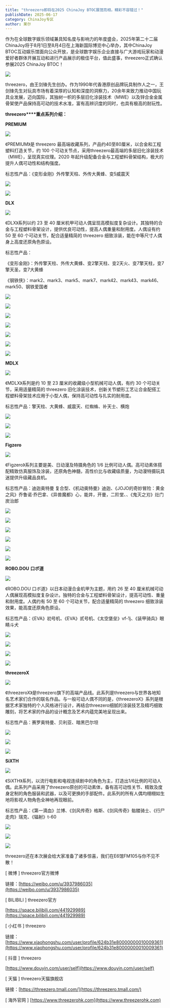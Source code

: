 ```yaml
---
title: "threezero即将在2025 ChinaJoy BTOC展馆亮相，精彩不容错过！"
publishDate: 2025-06-17
category: ChinaJoy专区
author: 莱尔
---
```


作为在全球数字娱乐领域兼具知名度与影响力的年度盛会，2025年第二十二届ChinaJoy将于8月1日至8月4日在上海新国际博览中心举办，其中ChinaJoy BTOC互动娱乐馆面向公众开放，是全球数字娱乐企业直接与广大游戏玩家和动漫爱好者群体开展互动和进行产品展示的极佳平台，值此盛事，threezero正式确认参展2025 ChinaJoy BTOC！

![](https://ec-net-1251389766.cos.ap-shanghai.myqcloud.com/wp-content/uploads/2025/06/20250617110639586.png)

threezero，由王剑锋先生创办。作为1990年代香港原创品牌玩具制作人之一，王剑锋先生对玩具市场有着深厚的认知和深度的洞察力，20余年来致力推动中国玩具业发展，迈向国际，其独树一帜的多层旧化涂装技术（MWE）以及锌合金金属骨架使产品保持高可动的技术水准，富有高辨识度的同时，也具有极高的耐玩性。

**threezero****重点系列介绍：**

**PREMIUM**

![](https://ec-net-1251389766.cos.ap-shanghai.myqcloud.com/wp-content/uploads/2025/06/20250617110609309.gif)

《PREMIUM》是 threezero 最高端收藏系列，产品约40至80厘米，以合金和工程塑料打造关节，约 100 个可动关节点，采用threezero最高端的多层旧化涂装技术（MWE），呈现真实纹理。2020 年起升级配备合金与工程塑料骨架结构，极大的提升人偶可动性和结构强度。

标志性产品：《变形金刚》外传擎天柱、外传大黄蜂、变5威震天

![](https://ec-net-1251389766.cos.ap-shanghai.myqcloud.com/wp-content/uploads/2025/06/20250617110559508.jpeg)

![](https://ec-net-1251389766.cos.ap-shanghai.myqcloud.com/wp-content/uploads/2025/06/20250617110603769.jpeg)

**DLX**

![](https://ec-net-1251389766.cos.ap-shanghai.myqcloud.com/wp-content/uploads/2025/06/20250617110555362.gif)

《DLX》系列以约 23 至 40 厘米机甲可动人偶呈现高模拟度复杂设计。其独特的合金与工程塑料骨架设计，提供优良可动性，提高人偶重量和耐用度。人偶设有约 50 至 60 个可动关节，配合适量精简的 threezero 细致涂装，能在中等尺寸人偶身上高度还原角色原设。

标志性产品：

《变形金刚》：外传擎天柱、外传大黄蜂、变2擎天柱、变2天火、变7擎天柱，变7擎天圣，变7大黄蜂

《钢铁侠》：mark2、mark3、mark5、mark7、mark42、mark43、mark46、mark50、钢铁爱国者

![](https://ec-net-1251389766.cos.ap-shanghai.myqcloud.com/wp-content/uploads/2025/06/20250617110557947.jpeg)

![](https://ec-net-1251389766.cos.ap-shanghai.myqcloud.com/wp-content/uploads/2025/06/20250617110558398.jpeg)

![](https://ec-net-1251389766.cos.ap-shanghai.myqcloud.com/wp-content/uploads/2025/06/20250617110600818.jpeg)

![](https://ec-net-1251389766.cos.ap-shanghai.myqcloud.com/wp-content/uploads/2025/06/20250617110601186-512x1024.jpeg)

![](https://ec-net-1251389766.cos.ap-shanghai.myqcloud.com/wp-content/uploads/2025/06/20250617110607137.jpeg)

![](https://ec-net-1251389766.cos.ap-shanghai.myqcloud.com/wp-content/uploads/2025/06/20250617110604619.jpeg)

![](https://ec-net-1251389766.cos.ap-shanghai.myqcloud.com/wp-content/uploads/2025/06/20250617110605583.jpeg)

**MDLX**

![](https://ec-net-1251389766.cos.ap-shanghai.myqcloud.com/wp-content/uploads/2025/06/20250617110612624.gif)

《MDLX》系列是约 10 至 23 厘米的收藏级小型机械可动人偶，有约 30 个可动关节，采用适量精简的 threezero 旧化涂装技术，创新关节塑形工艺让合金配搭工程塑料骨架技术应用于小型人偶，保持高可动性与扎实的耐用度。

标志性产品：擎天柱、大黄蜂、威震天、红蜘蛛、补天士、横炮

![](https://ec-net-1251389766.cos.ap-shanghai.myqcloud.com/wp-content/uploads/2025/06/20250617110611102.jpeg)

![](https://ec-net-1251389766.cos.ap-shanghai.myqcloud.com/wp-content/uploads/2025/06/20250617110608339-683x1024.jpeg)

![](https://ec-net-1251389766.cos.ap-shanghai.myqcloud.com/wp-content/uploads/2025/06/20250617110620170-683x1024.jpeg)

**Figzero**

![](https://ec-net-1251389766.cos.ap-shanghai.myqcloud.com/wp-content/uploads/2025/06/20250617110617795.gif)

《Figzero》系列主要是美、日动漫及特摄角色的 1/6 比例可动人偶。高可动素体搭配精致仿真服饰及涂装，还原角色神髓，高性价比与收藏级质量，为动漫特摄玩具迷提供升级藏品良机。

标志性产品：迪迦奥特曼 复合型、《机动奥特曼》迪迦、《JOJO的奇妙冒险：黄金之风》乔鲁诺·乔巴拿、《异兽魔都》心，能井，开曼，二阶堂、、《鬼灭之刃》灶门炭治郎

![](https://ec-net-1251389766.cos.ap-shanghai.myqcloud.com/wp-content/uploads/2025/06/20250617110614701.jpeg)

![](https://ec-net-1251389766.cos.ap-shanghai.myqcloud.com/wp-content/uploads/2025/06/20250617110613636.jpeg)

![](https://ec-net-1251389766.cos.ap-shanghai.myqcloud.com/wp-content/uploads/2025/06/20250617110625991.jpeg)

![](https://ec-net-1251389766.cos.ap-shanghai.myqcloud.com/wp-content/uploads/2025/06/20250617110615572.jpeg)

![](https://ec-net-1251389766.cos.ap-shanghai.myqcloud.com/wp-content/uploads/2025/06/20250617110637242.jpeg)

![](https://ec-net-1251389766.cos.ap-shanghai.myqcloud.com/wp-content/uploads/2025/06/20250617110621239.jpeg)

**ROBO.DOU** **口ボ道**

![](https://ec-net-1251389766.cos.ap-shanghai.myqcloud.com/wp-content/uploads/2025/06/20250617110618230.gif)

《ROBO.DOU 口ボ道》以日本动漫合金机甲为主题，用约 26 至 40 厘米机械可动人偶展现高模拟度复杂设计。独特的合金与工程塑料骨架设计，提高可动性、重量和耐用度。人偶约有 50 至 60 个可动关节，配合适量精简的 threezero 细致涂装效果，能高度还原角色原设。

标志性产品：《EVA》初号机、《EVA》贰号机、《太空堡垒》vf-1j、《装甲骑兵》眼睛斗犬

![](https://ec-net-1251389766.cos.ap-shanghai.myqcloud.com/wp-content/uploads/2025/06/20250617110623529.jpeg)

![](https://ec-net-1251389766.cos.ap-shanghai.myqcloud.com/wp-content/uploads/2025/06/20250617110624594.jpeg)

![](https://ec-net-1251389766.cos.ap-shanghai.myqcloud.com/wp-content/uploads/2025/06/20250617110628844.jpeg)

![](https://ec-net-1251389766.cos.ap-shanghai.myqcloud.com/wp-content/uploads/2025/06/20250617110627716.jpeg)

**threezeroX**

![](https://ec-net-1251389766.cos.ap-shanghai.myqcloud.com/wp-content/uploads/2025/06/20250617110630801.gif)

《threezeroX》是threezero旗下的高端产品线。此系列是threezero与世界各地知名艺术家们合作的联名作品。与一般可动人偶不同的是，《threezeroX》系列是根据艺术家独特的个人风格进行设计，再结合threezero细腻的涂装技艺及精巧细致雕刻，将艺术家的作品的设计概念及艺术内蕴完美地呈现出来。

标志性产品：赛罗奥特曼、贝利亚、暗黑巴尔坦

![](https://ec-net-1251389766.cos.ap-shanghai.myqcloud.com/wp-content/uploads/2025/06/20250617110629235.jpeg)

![](https://ec-net-1251389766.cos.ap-shanghai.myqcloud.com/wp-content/uploads/2025/06/20250617110641524.jpeg)

![](https://ec-net-1251389766.cos.ap-shanghai.myqcloud.com/wp-content/uploads/2025/06/20250617110631201.jpeg)

**SiXTH**

![](https://ec-net-1251389766.cos.ap-shanghai.myqcloud.com/wp-content/uploads/2025/06/20250617110632631.gif)

《SiXTH》系列，以流行电影和电视连续剧中的角色为主，打造出1/6比例的可动人偶。此系列产品采用了threezero原创的可动素体，备有高可动性关节、精致及度身定制的角色服装和武器，以及可更换的手部配件。此系列的所有人偶均栩栩如生地将影视人物角色全神地再现眼前。

标志性产品：《第一滴血》兰博、《剑风传奇》格斯、《剑风传奇》骷髅骑士、《行尸走肉》瑞克、《辐射》t-60

![](https://ec-net-1251389766.cos.ap-shanghai.myqcloud.com/wp-content/uploads/2025/06/20250617110634453.jpeg)

![](https://ec-net-1251389766.cos.ap-shanghai.myqcloud.com/wp-content/uploads/2025/06/20250617110635618.jpeg)

![](https://ec-net-1251389766.cos.ap-shanghai.myqcloud.com/wp-content/uploads/2025/06/20250617110636981.jpeg)

threezero还在本次展会给大家准备了诸多惊喜，我们在E6馆FM105与你不见不散！

\[ 微博 \] threezero官方微博   

链接：[https://weibo.com/u/3937986035](https://weibo.com/u/3937986035)

\[ BILIBILI \] threezero官方  

[https://space.bilibili.com/441929989](https://space.bilibili.com/441929989)

\[ 小红书 \] threezero

链接：[https://www.xiaohongshu.com/user/profile/624b31e80000000010009361](https://www.xiaohongshu.com/user/profile/624b31e80000000010009361)

\[ 抖音 \] threezero

[https://www.douyin.com/user/self](https://www.douyin.com/user/self)

\[ 天猫 \] threezero天猫旗舰店 

链接：[https://threezero.tmall.com/](https://threezero.tmall.com/)

\[ 海外官网 \] [https://www.threezerohk.com](https://www.threezerohk.com)
